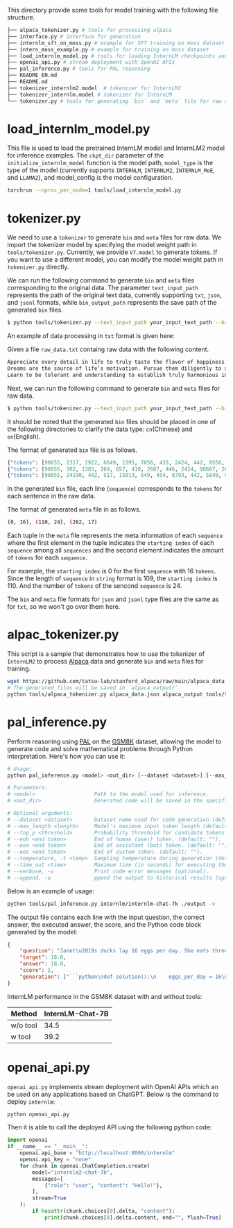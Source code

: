 This directory provide some tools for model training with the following file structure.


```bash
├── alpaca_tokenizer.py # tools for processing alpaca
├── interface.py # interface for generation
├── internlm_sft_on_moss.py # example for SFT training on moss dataset
├── intern_moss_example.py # example for training on moss dataset
├── load_internlm_model.py # tools for loading InternLM checkpoints and generating
├── openai_api.py # stream deployment with OpenAI APIs
├── pal_inference.py # tools for PAL reasoning
├── README_EN.md
├── README.md
├── tokenizer_internlm2.model  # tokenizer for InternLM2
├── tokenizer_internlm.model # tokenizer for InternLM
└── tokenizer.py # tools for generating `bin` and `meta` file for raw data
```

# load_internlm_model.py

This file is used to load the pretrained InternLM model and InternLM2 model for inference examples. The `ckpt_dir` parameter of the `initialize_internlm_model` function is the model path, `model_type` is the type of the model (currently supports `INTERNLM`, `INTERNLM2`, `INTERNLM_MoE`, and `LLAMA2`), and model_config is the model configuration.

```bash
torchrun --nproc_per_node=1 tools/load_internlm_model.py
```

# tokenizer.py

We need to use a `tokenizer` to generate `bin` and `meta` files for raw data. We import the tokenizer model by specifying the model weight path in `tools/tokenizer.py`. Currently, we provide `V7.model` to generate tokens. If you want to use a different model, you can modify the model weight path in `tokenizer.py` directly.

We can run the following command to generate `bin` and `meta` files corresponding to the original data. The parameter `text_input_path` represents the path of the original text data, currently supporting `txt`, `json`, and `jsonl` formats, while `bin_output_path` represents the save path of the generated `bin` files.
```bash
$ python tools/tokenizer.py --text_input_path your_input_text_path --bin_output_path your_output_bin_path
```

An example of data processing in `txt` format is given here:

Given a file `raw_data.txt` containg raw data with the following content.

```bash
Appreciate every detail in life to truly taste the flavor of happiness.
Dreams are the source of life’s motivation. Pursue them diligently to achieve your goals.
Learn to be tolerant and understanding to establish truly harmonious interpersonal relationships.
```

Next, we can run the following command to generate `bin` and `meta` files for raw data.

```bash
$ python tools/tokenizer.py --text_input_path your_input_text_path --bin_output_path your_output_bin_path
```

It should be noted that the generated `bin` files should be placed in one of the following directories to clarify the data type: `cn`(Chinese) and `en`(English).

The format of generated `bin` file is as follows.

```python
{"tokens": [98655, 2317, 2922, 6649, 1595, 7856, 435, 2424, 442, 9556, 12807, 410, 17313, 446, 23331, 95746]}
{"tokens": [98655, 302, 1383, 269, 657, 410, 2687, 446, 2424, 98667, 269, 25220, 281, 523, 1874, 492, 1248, 38127, 4563, 442, 11227, 829, 8980, 95746]}
{"tokens": [98655, 24190, 442, 517, 15013, 649, 454, 8793, 442, 5849, 9556, 17917, 1369, 1084, 29890, 12021, 95746]}
```

In the generated `bin` file, each line (`sequence`) corresponds to the `tokens` for each sentence in the raw data.

The format of generated `meta` file in as follows.

```bash
(0, 16), (110, 24), (262, 17)
```

Each tuple in the `meta` file represents the meta information of each `sequence` where the first element in the tuple indicates the `starting index` of each `sequence` among all `sequences` and the second element indicates the amount of `tokens` for each `sequence`.

For example, the `starting index` is 0 for the first `sequence` with 16 `tokens`. Since the length of `sequence` in `string` format is 109, the `starting index` is 110. And the number of `tokens` of the sencond `sequence` is 24.

The `bin` and `meta` file formats for `json` and `jsonl` type files are the same as for `txt`, so we won't go over them here.

# alpac_tokenizer.py

This script is a sample that demonstrates how to use the tokenizer of `InternLM2` to process [Alpaca](https://github.com/tatsu-lab/stanford_alpaca) data and generate `bin` and `meta` files for training.

```bash
wget https://github.com/tatsu-lab/stanford_alpaca/raw/main/alpaca_data.json
# The generated files will be saved in `alpaca_output/`
python tools/alpaca_tokenizer.py alpaca_data.json alpaca_output tools/tokenizer_internlm2.model --split_ratio 0.1
```

# pal_inference.py

Perform reasoning using [PAL](https://github.com/reasoning-machines/pal) on the [GSM8K](https://huggingface.co/datasets/gsm8k) dataset, allowing the model to generate code and solve mathematical problems through Python interpretation. Here's how you can use it:

```bash
# Usage:
python pal_inference.py <model> <out_dir> [--dataset <dataset>] [--max_length <length>] [--top_p <threshold>] [--eoh <end token>] [--eoa <end token>] [--eos <end token>] [--temperature <temp>] [--time_out <time>] [--verbose, -v] [--append, -a]

# Parameters:
# <model>                   Path to the model used for inference.
# <out_dir>                 Generated code will be saved in the specified output folder.

# Optional arguments:
# --dataset <dataset>       Dataset name used for code generation (default: gsm8k).
# --max_length <length>     Model's maximum input token length (default: 2048).
# --top_p <threshold>       Probability threshold for candidate tokens (default: 0.8).
# --eoh <end token>         End of human (user) token. (default: "").
# --eoa <end token>         End of assistant (bot) token. (default: "").
# --eos <end token>         End of system token. (default: "").
# --temperature, -t <temp>  Sampling temperature during generation (default: 1.0).
# --time_out <time>         Maximum time (in seconds) for executing the generated code (default: 100).
# --verbose, -v             Print code error messages (optional).
# --append, -a              ppend the output to historical results (optional).
```

Below is an example of usage:

```bash
python tools/pal_inference.py internlm/internlm-chat-7k ./output -v
```

The output file contains each line with the input question, the correct answer, the executed answer, the score, and the Python code block generated by the model:

````json
{
    "question": "Janet\u2019s ducks lay 16 eggs per day. She eats three for breakfast every morning and bakes muffins for her friends every day with four. She sells the remainder at the farmers' market daily for $2 per fresh duck egg. How much in dollars does she make every day at the farmers' market?",
    "target": 18.0,
    "answer": 18.0,
    "score": 1,
    "generation": ["```python\ndef solution():\n    eggs_per_day = 16\n    eggs_per_breakfast = 3\n    eggs_per_muffin = 4\n    eggs_used = eggs_per_day - eggs_per_breakfast - eggs_per_muffin\n    eggs_sold = eggs_used\n    price_per_egg = 2\n    eggs_made = eggs_sold * price_per_egg\n    result = eggs_made\n    return result\n```"]
}
````

InternLM performance in the GSM8K dataset with and without tools:

| Method   | **InternLM-Chat-7B** |
| -------- | -------------------- |
| w/o tool | 34.5                 |
| w tool   | 39.2                 |

# openai_api.py

`openai_api.py` implements stream deployment with OpenAI APIs which an be used on any applications based on ChatGPT. Below is the command to deploy `internlm`:

```bash
python openai_api.py
```

Then it is able to call the deployed API using the following python code:

```python
import openai
if __name__ == "__main__":
    openai.api_base = "http://localhost:8000/internlm"
    openai.api_key = "none"
    for chunk in openai.ChatCompletion.create(
        model="internlm2-chat-7b",
        messages=[
            {"role": "user", "content": "Hello!"},
        ],
        stream=True
    ):
        if hasattr(chunk.choices[0].delta, "content"):
            print(chunk.choices[0].delta.content, end="", flush=True)
```
